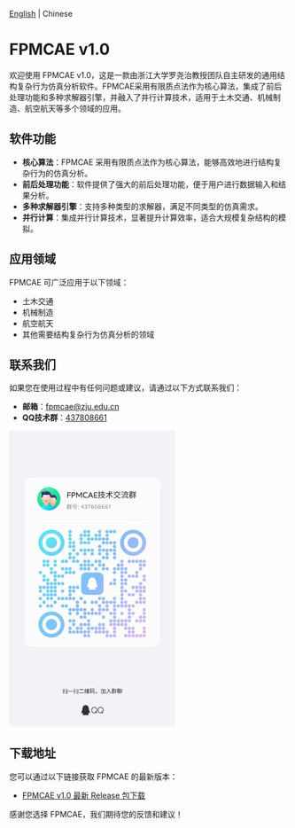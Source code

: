 [English](README_EN.md) | Chinese
# FPMCAE v1.0

欢迎使用 FPMCAE v1.0，这是一款由浙江大学罗尧治教授团队自主研发的通用结构复杂行为仿真分析软件。FPMCAE采用有限质点法作为核心算法，集成了前后处理功能和多种求解器引擎，并融入了并行计算技术，适用于土木交通、机械制造、航空航天等多个领域的应用。

## 软件功能

- **核心算法**：FPMCAE 采用有限质点法作为核心算法，能够高效地进行结构复杂行为的仿真分析。
- **前后处理功能**：软件提供了强大的前后处理功能，便于用户进行数据输入和结果分析。
- **多种求解器引擎**：支持多种类型的求解器，满足不同类型的仿真需求。
- **并行计算**：集成并行计算技术，显著提升计算效率，适合大规模复杂结构的模拟。

## 应用领域

FPMCAE 可广泛应用于以下领域：

- 土木交通
- 机械制造
- 航空航天
- 其他需要结构复杂行为仿真分析的领域

## 联系我们

如果您在使用过程中有任何问题或建议，请通过以下方式联系我们：

- **邮箱**：[fpmcae@zju.edu.cn](mailto:fpmcae@zju.edu.cn)
- **QQ技术群**：[437808661](https://qm.qq.com/cgi-bin/qm/qr?k=9spwLes4DGCERunRATnQIUfYZWxY5CjR&jump_from=webapi&qr=1)

<img src="images/qq_group.jpg" alt="QQ Group" width="300"/>

## 下载地址

您可以通过以下链接获取 FPMCAE 的最新版本：

- [FPMCAE v1.0 最新 Release 包下载](https://github.com/FPMManagers/FPMCAE/releases/tag/V1.0.0-beta)

感谢您选择 FPMCAE，我们期待您的反馈和建议！

